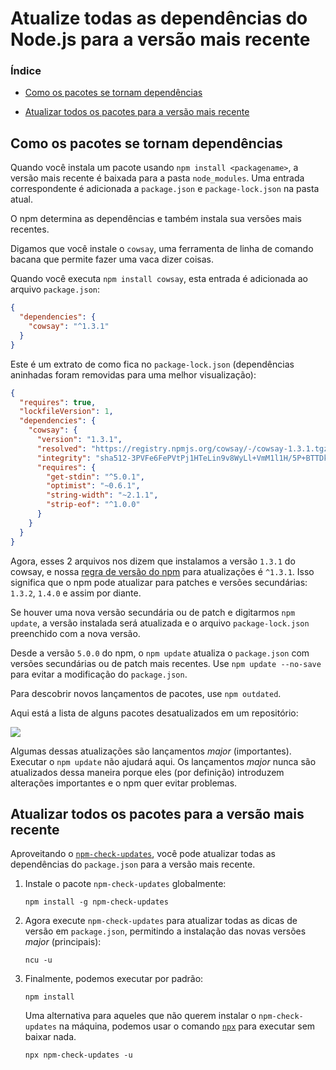 # Atualize todas as dependências do Node.js para a versão mais recente

### Índice

- [Como os pacotes se tornam dependências]()

- [Atualizar todos os pacotes para a versão mais recente]()

## Como os pacotes se tornam dependências

Quando você instala um pacote usando `npm install <packagename>`, a versão mais recente é baixada para a pasta `node_modules`. Uma entrada correspondente é adicionada a `package.json` e `package-lock.json` na pasta atual.

O npm determina as dependências e também instala sua versões mais recentes.

Digamos que você instale o `cowsay`, uma ferramenta de linha de comando bacana que permite fazer uma vaca dizer coisas.

Quando você executa `npm install cowsay`, esta entrada é adicionada ao arquivo `package.json`:

```json
{
  "dependencies": {
    "cowsay": "^1.3.1"
  }
}
```

Este é um extrato de como fica no `package-lock.json` (dependências aninhadas foram removidas para uma melhor visualização):

```json
{
  "requires": true,
  "lockfileVersion": 1,
  "dependencies": {
    "cowsay": {
      "version": "1.3.1",
      "resolved": "https://registry.npmjs.org/cowsay/-/cowsay-1.3.1.tgz",
      "integrity": "sha512-3PVFe6FePVtPj1HTeLin9v8WyLl+VmM1l1H/5P+BTTDkMAjufp+0F9eLjzRnOHzVAYeIYFF5po5NjRrgefnRMQ==",
      "requires": {
        "get-stdin": "^5.0.1",
        "optimist": "~0.6.1",
        "string-width": "~2.1.1",
        "strip-eof": "^1.0.0"
      }
    }
  }
}
```

Agora, esses 2 arquivos nos dizem que instalamos a versão `1.3.1` do cowsay, e nossa [regra de versão do npm](https://docs.npmjs.com/about-semantic-versioning) para atualizações é `^1.3.1`. Isso significa que o npm pode atualizar para patches e versões secundárias: `1.3.2`, `1.4.0` e assim por diante.

Se houver uma nova versão secundária ou de patch e digitarmos `npm update`, a versão instalada será atualizada e o arquivo `package-lock.json` preenchido com a nova versão.

Desde a versão `5.0.0` do npm, o `npm update` atualiza o `package.json` com versões secundárias ou de patch mais recentes. Use `npm update --no-save` para evitar a modificação do `package.json`.

Para descobrir novos lançamentos de pacotes, use `npm outdated`.

Aqui está a lista de alguns pacotes desatualizados em um repositório:

![](/home/alpha/Documents/markdown/Nodejs/learn/fundamentos/images/outdated-packages.png)

Algumas dessas atualizações são lançamentos *major* (importantes). Executar o `npm update` não ajudará aqui. Os lançamentos *major* nunca são atualizados dessa maneira porque eles (por definição) introduzem alterações importantes e o npm quer evitar problemas.

## Atualizar todos os pacotes para a versão mais recente

Aproveitando o [`npm-check-updates`](https://www.npmjs.com/package/npm-check-updates), você pode atualizar todas as dependências do `package.json` para a versão mais recente.

1. Instale o pacote `npm-check-updates` globalmente:
   
   ```
   npm install -g npm-check-updates
   ```

2. Agora execute `npm-check-updates` para atualizar todas as dicas de versão em `package.json`, permitindo a instalação das novas versões *major* (principais):
   
   ```
   ncu -u
   ```

3. Finalmente, podemos executar por padrão:
   
   ```
   npm install
   ```
   
   Uma alternativa para aqueles que não querem instalar o `npm-check-updates` na máquina, podemos usar o comando [`npx`](https://www.npmjs.com/package/npx) para executar sem baixar nada.
   
   ```
   npx npm-check-updates -u
   ```
